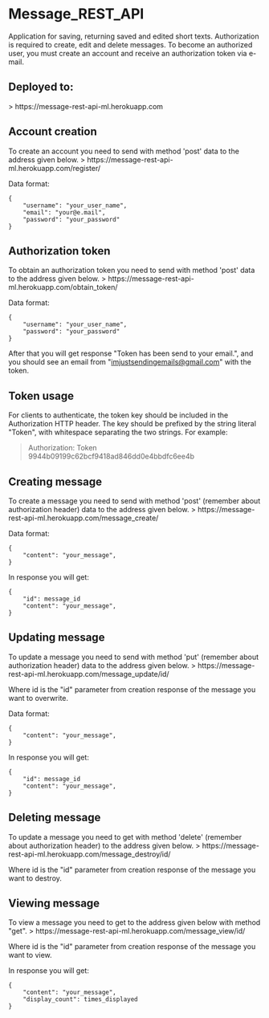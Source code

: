 # Message_REST_API

Application for saving, returning saved and edited short texts. Authorization is required to create, edit and delete messages. 
To become an authorized user, you must create an account and receive an authorization token via e-mail. 

<h2>Deployed to:</h2>
> https://message-rest-api-ml.herokuapp.com

<h2>Account creation</h2>
To create an account you need to send with method 'post' data to the address given below.
> https://message-rest-api-ml.herokuapp.com/register/

Data format:
```
{
    "username": "your_user_name",
    "email": "your@e.mail",
    "password": "your_password"
}
```
<h2>Authorization token</h2>
To obtain an authorization token you need to send with method 'post' data to the address given below.
> https://message-rest-api-ml.herokuapp.com/obtain_token/

Data format:
```
{
    "username": "your_user_name",
    "password": "your_password"
}
```

After that you will get response "Token has been send to your email.", and you should see an email from "imjustsendingemails@gmail.com" with the token.

<h2>Token usage</h2>
For clients to authenticate, the token key should be included in the Authorization HTTP header. The key should be prefixed by the string literal "Token", with whitespace separating the two strings. For example:

> Authorization: Token 9944b09199c62bcf9418ad846dd0e4bbdfc6ee4b

<h2>Creating message</h2>
To create a message you need to send with method 'post' (remember about authorization header) data to the address given below.
> https://message-rest-api-ml.herokuapp.com/message_create/

Data format:
```
{
    "content": "your_message",
}
```
In response you will get:
```
{   
    "id": message_id
    "content": "your_message",
}
```
<h2>Updating message</h2>
To update a message you need to send with method 'put' (remember about authorization header) data to the address given below.
> https://message-rest-api-ml.herokuapp.com/message_update/id/

Where id is the "id" parameter from creation response of the message you want to overwrite.

Data format:
```
{
    "content": "your_message",
}
```
In response you will get:
```
{   
    "id": message_id
    "content": "your_message",
}
```
<h2>Deleting message</h2>
To update a message you need to get with method 'delete' (remember about authorization header) to the address given below.
> https://message-rest-api-ml.herokuapp.com/message_destroy/id/

Where id is the "id" parameter from creation response of the message you want to destroy.

<h2>Viewing message</h2>
To view a message you need to get to the address given below with method "get".
> https://message-rest-api-ml.herokuapp.com/message_view/id/

Where id is the "id" parameter from creation response of the message you want to view.

In response you will get:
```
{       
    "content": "your_message",
    "display_count": times_displayed
}
```
